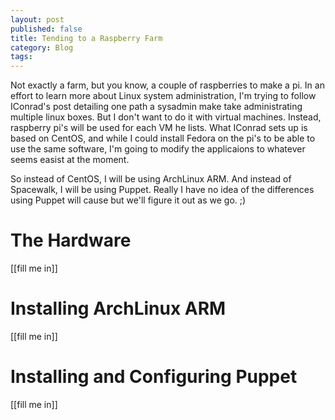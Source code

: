 ```yaml
---
layout: post
published: false
title: Tending to a Raspberry Farm
category: Blog
tags:
---
```


Not exactly a farm, but you know, a couple of raspberries to make a pi. In an effort to learn more about Linux system administration, I'm trying to follow IConrad's post detailing one path a sysadmin make take administrating multiple linux boxes. But I don't want to do it with virtual machines. Instead, raspberry pi's will be used for each VM he lists. What IConrad sets up is based on CentOS, and while I could install Fedora on the pi's to be able to use the same software, I'm going to modify the applicaions to whatever seems easist at the moment.

So instead of CentOS, I will be using ArchLinux ARM. And instead of Spacewalk, I will be using Puppet. Really I have no idea of the differences using Puppet will cause but we'll figure it out as we go. ;)


The Hardware
============

[[fill me in]]


Installing ArchLinux ARM
========================

[[fill me in]]


Installing and Configuring Puppet
=================================

[[fill me in]]
